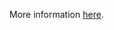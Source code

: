 More information [here](https://docs.bridgecrew.io/docs/ensure-secure-transfer-required-is-enabled).
